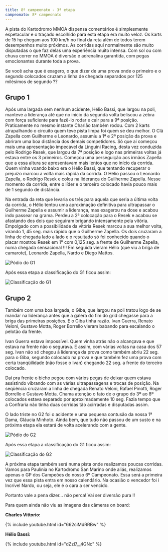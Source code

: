 ```yaml
---
title: 8º campeonato - 3ª etapa
campeonato: 8º campeonato
---
```


A pista do Kartodromo MMOA dispensa comentários é simplesmente espetacular e o traçado escolhido para esta etapa era muito veloz. Os karts de 15 hp chegam aos 100 km/h no final da reta além de todos terem desempenhos muito próximos. As corridas aqui normalmente são muito disputadas o que faz delas uma experiência muito intensa. Com sol ou com chuva correr no MMOA é diversão e adrenalina garantida, com pegas emocionantes durante toda a prova.

Se você acha que é exagero, o que dizer de uma prova onde o primeiro e o segundo colocados cruzam a linha de chegada separados por 125 milésimos de segundo ??

## Grupo 1

Após uma largada sem nenhum acidente, Hélio Bassi, que largou na poli, manteve a liderança até que no inicio da segunda volta beliscou a zebra com força suficiente para fazê-lo rodar e cair para a 9ª posição. Praticamente no mesmo instante Charlão também rodou. Com 2 karts atrapalhando o circuito quem teve pista limpa foi quem se deu melhor. O Clã Zapella com Guilherme e Leonardo, assumiu a 1ª e 2ª posição da prova e abriram uma boa distância dos demais competidores. Só que ai começou mais uma apresentação impecável da Linguini Racing, desta vez conduzida pelo Rodrigo Resek, que largou da 7ª posição e logo nas primeiras voltas já estava entre os 3 primeiros. Começou uma perseguição aos irmãos Zapella que a essa altura se apresentavam mais lentos que no início da corrida. Quem vinha voando baixo era o Hélio Bassi, que tentando recuperar o prejuízo marcou a volta mais rápida da corrida. O Hélio passou o Leonardo Zapella, o Rodrigo Resek e colou na liderança do Guilherme Zapella. Nesse momento da corrida, entre o líder e o terceiro colocado havia pouco mais de 1 segundo de distância.

Na entrada da reta que levaria os três para aquela que seria a última volta da corrida, o Hélio tentou uma aproximação definitiva para ultrapassar o Guilherme Zapella e assumir a liderança, mas exagerou na dose e acabou indo passear na grama. Perdeu a 2ª colocação para o Resek e acabou se afastando dos dois que seguiram brigando intensamente pela vitória. Empolgado com a possibilidade da vitória Resek marcou a sua melhor volta, virando 1, 45 seg. mais rápido que o Guilherme Zapella. Os dois cruzaram a linha de chegada lado a lado e o resultado só foi conhecido quando o placar mostrou Resek em 1º com 0,125 seg. a frente de Guilherme Zapella, numa chegada sensacional !!! Em seguida vieram Hélio (que viu a briga de camarote), Leonardo Zapella, Nardo e Diego Mattos.

![Pódio do G1](/uploads/Podio2014_sem1_prova03_MMOAG1.jpg)

Após essa etapa a classificação do G1 ficou assim:

![Classificação do G1](/uploads/Classific2014_sem1_prova03_Equipes_e_Pilotos_G1.jpg)

## Grupo 2

Também com uma boa largada, o Giba, que largou na poli tratou logo de se mandar na liderança antes que a galera do fim do grid chegasse para a briga das primeiras posições. E o Giba tinha razão. Ivan Guerra, Renato Veloni, Gustavo Motta, Roger Borrello vieram babando para escalando o pelotão da frente.

Ivan Guerra estava impossível. Quem vinha atrás não o alcançava e que estava na frente não o segurava. E assim, com várias voltas na casa dos 57 seg. Ivan não só chegou à liderança da prova como também abriu 22 seg. para o Giba, segundo colocado na prova e que também fez uma prova com certa tranqüilidade (não fosse o Ivan) chegando 22 seg. a frente do terceiro colocado.

Daí pra frente o bicho pegou com vários pegas de deixar quem estava assistindo vibrando com as várias ultrapassagens e trocas de posição. Na seqüência cruzaram a linha de chegada Renato Veloni, Rafael Pinotti, Roger Borrello e Gustavo Motta. Chama atenção o fato de o grupo do 3º ao 8º colocados estava separado por aproximadamente 10 seg. Fazia tempo que a Confraria não tinha duas corridas tão acirradas e disputadas assim.

O lado triste no G2 foi o acidente e uma pequena contusão da nossa 1ª Dama, Gláucia Minhoto. Ainda bem, que tudo não passou de um susto e na próxima etapa ela estará de volta acelerando com a gente.

![Pódio do G2](/uploads/Podio2014_sem1_prova03_MMOAG2.jpg)

Após essa etapa a classificação do G1 ficou assim:

![Classificação do G2](/uploads/Classific2014_sem1_prova03_Equipes_e_Pilotos_G2.jpg)

A próxima etapa também será numa pista onde realizamos poucas corridas. Vamos para Paulínia no Kartodromo San Marino onde aliás, realizamos apenas o GP dos Campeões do nosso 6º Campeonato. Essa será a primeira vez que essa pista entra em nosso calendário. Na ocasião o vencedor foi i Incrível Nardo, ou seja, ele é o cara a ser vencido.

Portanto vale a pena dizer… não perca! Vai ser diversão pura !!

Para quem ainda não viu as imagens das câmeras on board:

**Charles Vittorio:**

{% include youtube.html id="662ciMdRRBw" %}

**Hélio Bassi:**

{% include youtube.html id="dZzl7__4GNc" %}